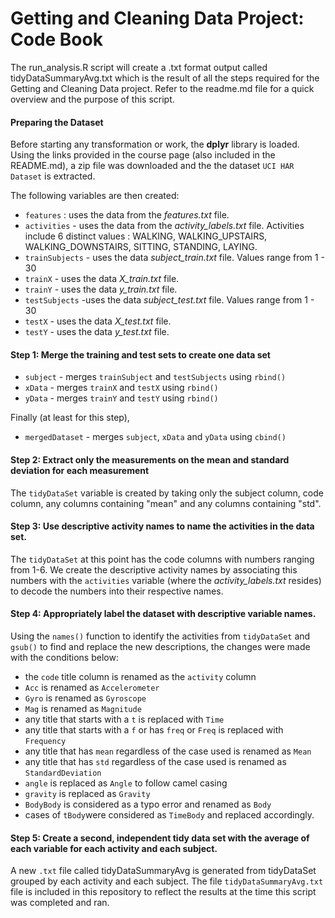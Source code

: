# Getting and Cleaning Data Project: Code Book

The run_analysis.R script will create a .txt format output called tidyDataSummaryAvg.txt which is the result of all the steps required for the Getting and Cleaning Data project. Refer to the readme.md file for a quick overview and the purpose of this script.

#### Preparing the Dataset
Before starting any transformation or work, the **dplyr** library is loaded. Using the links provided in the course page (also included in the README.md), a zip file was downloaded and the the dataset `UCI HAR Dataset` is extracted. 

The following variables are then created:
- `features` : uses the data from the *features.txt* file.
- `activities` - uses the data from the *activity_labels.txt* file. Activities include 6 distinct values : WALKING, WALKING_UPSTAIRS, WALKING_DOWNSTAIRS, SITTING, STANDING, LAYING.
- `trainSubjects` - uses the data *subject_train.txt* file. Values range from 1 - 30
- `trainX` - uses the data *X_train.txt* file.
- `trainY` - uses the data *y_train.txt* file.
- `testSubjects` -uses the data *subject_test.txt* file. Values range from 1 - 30
- `testX` - uses the data *X_test.txt* file.
- `testY` - uses the data *y_test.txt* file.

#### Step 1: Merge the training and test sets to create one data set
- `subject` - merges `trainSubject` and `testSubjects` using `rbind()`
- `xData` - merges `trainX` and `testX` using `rbind()`
- `yData` - merges `trainY` and `testY` using `rbind()`

Finally (at least for this step),
- `mergedDataset` - merges `subject`, `xData` and `yData` using `cbind()`

#### Step 2: Extract only the measurements on the mean and standard deviation for each measurement
The `tidyDataSet` variable is created by taking only the subject column, code column, any columns containing "mean" and any columns containing "std".

#### Step 3: Use descriptive activity names to name the activities in the data set. 
The `tidyDataSet` at this point has the code columns with numbers ranging from 1-6. We create the descriptive activity names by associating this numbers with the `activities` variable (where the *activity_labels.txt* resides) to decode the numbers into their respective names.

#### Step 4: Appropriately label the dataset with descriptive variable names.
Using the `names()` function to identify the activities from `tidyDataSet` and `gsub()` to find and replace the new descriptions, the changes were made with the conditions below:
- the `code` title column is renamed as the `activity` column
- `Acc` is renamed as `Accelerometer`
- `Gyro` is renamed as `Gyroscope`
- `Mag` is renamed as `Magnitude`
- any title that starts with a `t` is replaced with `Time`
- any title that starts with a `f` or has `freq` or `Freq` is replaced with `Frequency`
- any title that has `mean` regardless of the case used is renamed as `Mean`
- any title that has `std` regardless of the case used is renamed as `StandardDeviation`
- `angle` is replaced as `Angle` to follow camel casing
- `gravity` is replaced as `Gravity`
- `BodyBody` is considered as a typo error and renamed as `Body`
- cases of `tBody`were considered as `TimeBody` and replaced accordingly.

#### Step 5: Create a second, independent tidy data set with the average of each variable for each activity and each subject.

A new `.txt` file called tidyDataSummaryAvg is generated from  tidyDataSet grouped by each activity and each subject. The file `tidyDataSummaryAvg.txt` file is included in this repository to reflect the results at the time this script was completed and ran.

